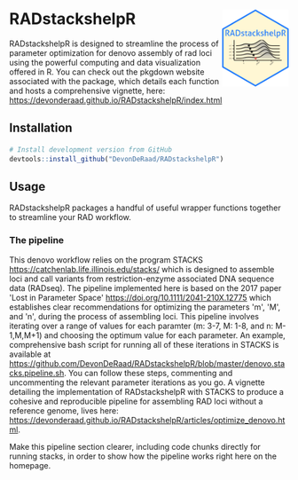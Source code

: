 
<!-- README.md is generated from README.Rmd. Please edit that file -->
RADstackshelpR <img src="man/figures/logo.png" align="right" alt="" width="120" />
==================================================================================

RADstackshelpR is designed to streamline the process of parameter optimization for denovo assembly of rad loci using the powerful computing and data visualization offered in R. You can check out the pkgdown website associated with the package, which details each function and hosts a comprehensive vignette, here: <https://devonderaad.github.io/RADstackshelpR/index.html>

Installation
------------

``` r
# Install development version from GitHub
devtools::install_github("DevonDeRaad/RADstackshelpR")
```

Usage
-----

RADstackshelpR packages a handful of useful wrapper functions together to streamline your RAD workflow.

### The pipeline

This denovo workflow relies on the program STACKS <https://catchenlab.life.illinois.edu/stacks/> which is designed to assemble loci and call variants from restriction-enzyme associated DNA sequence data (RADseq). The pipeline implemented here is based on the 2017 paper 'Lost in Parameter Space' <https://doi.org/10.1111/2041-210X.12775> which establishes clear recommendations for optimizing the parameters 'm', 'M', and 'n', during the process of assembling loci. This pipeline involves iterating over a range of values for each paramter (m: 3-7, M: 1-8, and n: M-1,M,M+1) and choosing the optimum value for each parameter. An example, comprehensive bash script for running all of these iterations in STACKS is available at <https://github.com/DevonDeRaad/RADstackshelpR/blob/master/denovo.stacks.pipeline.sh>. You can follow these steps, commenting and uncommenting the relevant parameter iterations as you go. A vignette detailing the implementation of RADstackshelpR with STACKS to produce a cohesive and reproducible pipeline for assembling RAD loci without a reference genome, lives here: <https://devonderaad.github.io/RADstackshelpR/articles/optimize_denovo.html>.

Make this pipeline section clearer, including code chunks directly for running stacks, in order to show how the pipeline works right here on the homepage.
